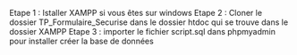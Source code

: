 Etape 1 : Istaller XAMPP si vous êtes sur windows
Etape 2 : Cloner le dossier TP_Formulaire_Securise dans le dossier htdoc qui se trouve dans le dossier XAMPP
Etape 3 : importer le fichier script.sql dans phpmyadmin pour installer créer la base de données
